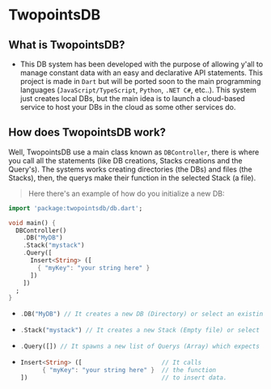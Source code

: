 # TwopointsDB 

## What is TwopointsDB?
- This DB system has been developed with the purpose of allowing y'all to manage constant data with an easy and declarative API statements. This project is made in `Dart` but will be ported soon to the main programming languages (`JavaScript/TypeScript`, `Python`, `.NET C#`, etc..). This system just creates local DBs, but the main idea is to launch a cloud-based service to host your DBs in the cloud as some other services do.

## How does TwopointsDB work?

Well, TwopointsDB use a main class known as `DBController`, there is where you call all the statements (like DB creations, Stacks creations and the Query's). The systems works creating directories (the DBs) and files (the Stacks), then, the querys make their function in the selected Stack (a file).

> Here there's an example of how do you initialize a new DB:

```dart
import 'package:twopointsdb/db.dart';

void main() {
  DBController()
    .DB("MyDB")
    .Stack("mystack")
    .Query([
      Insert<String> ([
        { "myKey": "your string here" }
      ])
    ])
  ;
}
```

- ```dart
  .DB("MyDB") // It creates a new DB (Directory) or select an existing one.
  ```
- ```dart
  .Stack("mystack") // It creates a new Stack (Empty file) or select an existing one.
  ```
- ```dart
  .Query([]) // It spawns a new list of Querys (Array) which expects an array of "DBAction" classes.
  ```
- ```dart
  Insert<String> ([                      // It calls
        { "myKey": "your string here" }  // the function
  ])                                     // to insert data.
  ```
